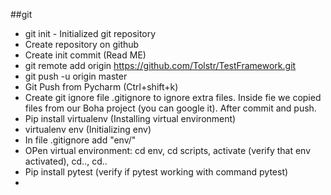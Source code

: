 
##git 
* git init - Initialized git repository
* Create repository on github
* Create init commit (Read ME)
* git remote add origin https://github.com/Tolstr/TestFramework.git
* git push -u origin master
* Git Push from Pycharm (Ctrl+shift+k)
* Create git ignore file .gitignore to ignore extra files. Inside fie we copied files from our Boha project (you can google it). After commit and push.
* Pip install virtualenv (Installing virtual environment)
* virtualenv env (Initializing env)
* In file .gitignore add "env/" 
* OPen virtual environment: cd env, cd scripts, activate (verify that env activated), cd.., cd..
* Pip install pytest (verify if pytest working with command pytest)
* 